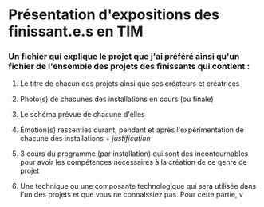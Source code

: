 # Présentation d'expositions des finissant.e.s en TIM

### Un fichier qui explique le projet que j'ai préféré ainsi qu'un fichier de l'ensemble des projets des finissants qui contient :

1. Le titre de chacun des projets ainsi que ses créateurs et créatrices

2. Photo(s) de chacunes des installations en cours (ou finale)

3. Le schéma prévue de chacune d'elles 

4. Émotion(s) ressenties durant, pendant et après l'expérimentation de chacune des installations + *justification*

5. 3 cours du programme (par installation) qui sont des incontournables pour avoir les compétences nécessaires à la création de ce genre de projet

6. Une technique ou une composante technologique qui sera utilisée dans l'un des projets et que vous ne connaissiez pas. Pour cette partie, v
